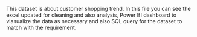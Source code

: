 This dataset is about customer shopping trend. In this file you can see the excel updated for cleaning and also analysis, Power BI dashboard to viasualize the data as necessary and also SQL query for the dataset to match with the requirement.

